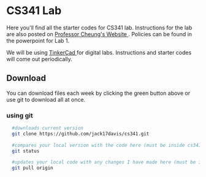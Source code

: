 # CS341 Lab
Here you'll find all the starter codes for CS341 lab. Instructions for the lab are also posted on <a href="https://www.cs.umb.edu/~cheungr/cs341/"> Professor Cheung's Website </a>.
Policies can be found in the powerpoint for Lab 1.

We will be using <a href="https://www.tinkercad.com"> TinkerCad </a> for digital labs. Instructions and starter codes will come out periodically.

## Download
You can download files each week by clicking the green button above or use git to download all at once.

### using git
```bash
  #downloads current version
  git clone https://github.com/jack17davis/cs341.git 
  
  #compares your local version with the code here (must be inside cs341 directory)
  git status
  
  #updates your local code with any changes I have made here (must be inside cs341 directory)
  git pull origin
```

